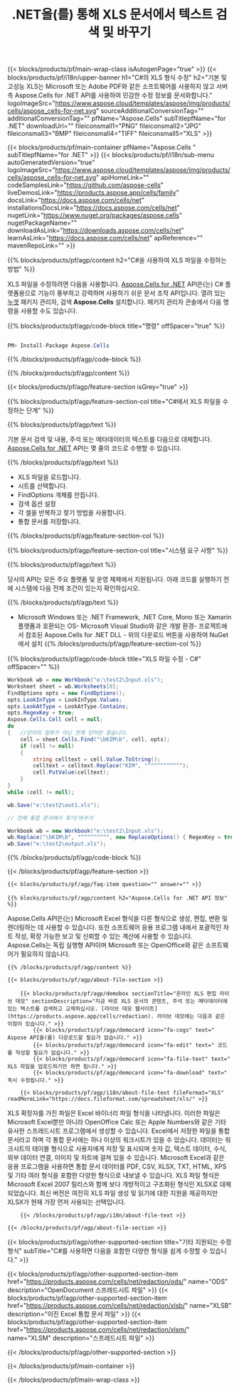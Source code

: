 ﻿---
title: .NET을(를) 통해 XLS 문서에서 텍스트 검색 및 바꾸기 
weight: 7280
url: /ko/net/redaction/xls/ 
description: C# 소스 코드를 사용하여 .NET Framework, .NET Core, Mono 또는 Xamarin Platform에서 XLS 파일의 민감한 정보를 수정합니다.
---
{{< blocks/products/pf/main-wrap-class isAutogenPage="true" >}}
{{< blocks/products/pf/i18n/upper-banner h1="C#의 XLS 형식 수정" h2="기본 및 고성능 XLS는 Microsoft 또는 Adobe PDF와 같은 소프트웨어를 사용하지 않고 서버측 Aspose.Cells for .NET API를 사용하여 민감한 수정 정보를 문서화합니다." logoImageSrc="https://www.aspose.cloud/templates/aspose/img/products/cells/aspose_cells-for-net.svg" sourceAdditionalConversionTag="" additionalConversionTag="" pfName="Aspose.Cells" subTitlepfName="for .NET" downloadUrl="" fileiconsmall1="PNG" fileiconsmall2="JPG" fileiconsmall3="BMP" fileiconsmall4="TIFF" fileiconsmall5="XLS" >}}

{{< blocks/products/pf/main-container pfName="Aspose.Cells " subTitlepfName="for .NET" >}}
{{< blocks/products/pf/i18n/sub-menu autoGeneratedVersion="true" logoImageSrc="https://www.aspose.cloud/templates/aspose/img/products/cells/aspose_cells-for-net.svg" apiHomeLink="" codeSamplesLink="https://github.com/aspose-cells" liveDemosLink="https://products.aspose.app/cells/family" docsLink="https://docs.aspose.com/cells/net" installationsDocsLink="https://docs.aspose.com/cells/net" nugetLink="https://www.nuget.org/packages/aspose.cells" nugetPackageName="" downloadAsLink="https://downloads.aspose.com/cells/net" learnAsLink="https://docs.aspose.com/cells/net" apiReference="" mavenRepoLink="" >}}

{{% blocks/products/pf/agp/content h2="C#을 사용하여 XLS 파일을 수정하는 방법" %}}

 XLS 파일을 수정하려면 다음을 사용합니다.
 [Aspose.Cells for .NET](https://products.aspose.com/cells/net) 
 API은(는) C# 플랫폼용으로 기능이 풍부하고 강력하며 사용하기 쉬운 문서 조작 API입니다. 열려 있는
 [누겟](https://www.nuget.org/packages/aspose.cells) 
 패키지 관리자, 검색
 **Aspose.Cells** 
 설치합니다. 패키지 관리자 콘솔에서 다음 명령을 사용할 수도 있습니다.

{{% blocks/products/pf/agp/code-block title="명령" offSpacer="true" %}}

```cs

PM> Install-Package Aspose.Cells


```

{{% /blocks/products/pf/agp/code-block %}}

{{% /blocks/products/pf/agp/content %}}

{{< blocks/products/pf/agp/feature-section isGrey="true" >}}

{{% blocks/products/pf/agp/feature-section-col title="C#에서 XLS 파일을 수정하는 단계" %}}

{{% blocks/products/pf/agp/text %}}

 기본 문서 검색 및 내용, 주석 또는 메타데이터의 텍스트를 다음으로 대체합니다.
 [Aspose.Cells for .NET](https://products.aspose.com/cells/net) 
 API는 몇 줄의 코드로 수행할 수 있습니다.

{{% /blocks/products/pf/agp/text %}}

+ XLS 파일을 로드합니다.
+ 시트를 선택합니다.
+ FindOptions 개체를 만듭니다.
+ 검색 옵션 설정
+ 각 셀을 반복하고 찾기 방법을 사용합니다.
+ 통합 문서를 저장합니다.

{{% /blocks/products/pf/agp/feature-section-col %}}

{{% blocks/products/pf/agp/feature-section-col title="시스템 요구 사항" %}}

{{% blocks/products/pf/agp/text %}}

 당사의 API는 모든 주요 플랫폼 및 운영 체제에서 지원됩니다. 아래 코드를 실행하기 전에 시스템에 다음 전제 조건이 있는지 확인하십시오.

{{% /blocks/products/pf/agp/text %}}

- Microsoft Windows 또는 .NET Framework, .NET Core, Mono 또는 Xamarin 플랫폼과 호환되는 OS- Microsoft Visual Studio와 같은 개발 환경- 프로젝트에서 참조된 Aspose.Cells for .NET DLL - 위의 다운로드 버튼을 사용하여 NuGet에서 설치
{{% /blocks/products/pf/agp/feature-section-col %}}

{{% blocks/products/pf/agp/code-block title="XLS 파일 수정 - C#" offSpacer="" %}}

```cs
Workbook wb = new Workbook("e:\test2\Input.xls");
Worksheet sheet = wb.Worksheets[0];
FindOptions opts = new FindOptions();
opts.LookInType = LookInType.Values;
opts.LookAtType = LookAtType.Contains;
opts.RegexKey = true;
Aspose.Cells.Cell cell = null;
do
{   //단어의 일부가 아닌 전체 단어만 찾습니다.  
    cell = sheet.Cells.Find("\bKIM\b", cell, opts);
    if (cell != null)
    {
        string celltext = cell.Value.ToString();
        celltext = celltext.Replace("KIM", "^^^^^^^^^^");
        cell.PutValue(celltext);
    }
}
while (cell != null);

wb.Save("e:\test2\out1.xls");

// 전체 통합 문서에서 찾기/바꾸기

Workbook wb = new Workbook("e:\test2\Input.xls");
wb.Replace("\bKIM\b", "^^^^^^^^", new ReplaceOptions() { RegexKey = true });  
wb.Save("e:\test2\output.xls");


```

{{% /blocks/products/pf/agp/code-block %}}

{{< /blocks/products/pf/agp/feature-section >}}

    {{< blocks/products/pf/agp/faq-item question="" answer="" >}}
 

<!-- aboutfile Starts -->

    {{% blocks/products/pf/agp/content h2="Aspose.Cells for .NET API 정보" %}}

 Aspose.Cells API은(는) Microsoft Excel 형식을 다른 형식으로 생성, 편집, 변환 및 렌더링하는 데 사용할 수 있습니다. 또한 소프트웨어 응용 프로그램 내에서 포괄적인 차트 작성, 확장 가능한 보고 및 신뢰할 수 있는 계산에 사용할 수 있습니다. Aspose.Cells는 독립 실행형 API이며 Microsoft 또는 OpenOffice와 같은 소프트웨어가 필요하지 않습니다.  



    {{% /blocks/products/pf/agp/content %}}

    {{< blocks/products/pf/agp/about-file-section >}}

        {{< blocks/products/pf/agp/demobox sectionTitle="온라인 XLS 편집 라이브 데모" sectionDescription="지금 바로 XLS 문서의 콘텐츠, 주석 또는 메타데이터에 있는 텍스트를 검색하고 교체하십시오. [라이브 데모 웹사이트](https://products.aspose.app/cells/redaction). 라이브 데모에는 다음과 같은 이점이 있습니다." >}}
            {{< blocks/products/pf/agp/democard icon="fa-cogs" text=" Aspose API을(를) 다운로드할 필요가 없습니다." >}}
            {{< blocks/products/pf/agp/democard icon="fa-edit" text=" 코드를 작성할 필요가 없습니다." >}}
            {{< blocks/products/pf/agp/democard icon="fa-file-text" text=" XLS 파일을 업로드하기만 하면 됩니다." >}}
            {{< blocks/products/pf/agp/democard icon="fa-download" text=" 즉시 수정됩니다." >}}

        {{< blocks/products/pf/agp/i18n/about-file-text fileFormat="XLS" readMoreLink="https://docs.fileformat.com/spreadsheet/xls/" >}}
XLS 확장자를 가진 파일은 Excel 바이너리 파일 형식을 나타냅니다. 이러한 파일은 Microsoft Excel뿐만 아니라 OpenOffice Calc 또는 Apple Numbers와 같은 기타 유사한 스프레드시트 프로그램에서 생성할 수 있습니다. Excel에서 저장한 파일을 통합 문서라고 하며 각 통합 문서에는 하나 이상의 워크시트가 있을 수 있습니다. 데이터는 워크시트의 테이블 형식으로 사용자에게 저장 및 표시되며 숫자 값, 텍스트 데이터, 수식, 외부 데이터 연결, 이미지 및 차트에 걸쳐 있을 수 있습니다. Microsoft Excel과 같은 응용 프로그램을 사용하면 통합 문서 데이터를 PDF, CSV, XLSX, TXT, HTML, XPS 및 기타 여러 형식을 포함한 다양한 형식으로 내보낼 수 있습니다. XLS 파일 형식은 Microsoft Excel 2007 릴리스와 함께 보다 개방적이고 구조화된 형식인 XLSX로 대체되었습니다. 최신 버전은 여전히 XLS 파일 생성 및 읽기에 대한 지원을 제공하지만 XLSX가 현재 가장 먼저 사용되는 선택입니다. 

        {{< /blocks/products/pf/agp/i18n/about-file-text >}}

    {{< /blocks/products/pf/agp/about-file-section >}}

<!-- aboutfile Ends -->

{{< blocks/products/pf/agp/other-supported-section title="기타 지원되는 수정 형식" subTitle="C#를 사용하면 다음을 포함한 다양한 형식을 쉽게 수정할 수 있습니다." >}}

{{< blocks/products/pf/agp/other-supported-section-item href="https://products.aspose.com/cells/net/redaction/ods/" name="ODS" description="OpenDocument 스프레드시트 파일" >}}
{{< blocks/products/pf/agp/other-supported-section-item href="https://products.aspose.com/cells/net/redaction/xlsb/" name="XLSB" description="이진 Excel 통합 문서 파일" >}}
{{< blocks/products/pf/agp/other-supported-section-item href="https://products.aspose.com/cells/net/redaction/xlsm/" name="XLSM" description="스프레드시트 파일" >}}

{{< /blocks/products/pf/agp/other-supported-section >}}

{{< /blocks/products/pf/main-container >}}
    
{{< /blocks/products/pf/main-wrap-class >}}